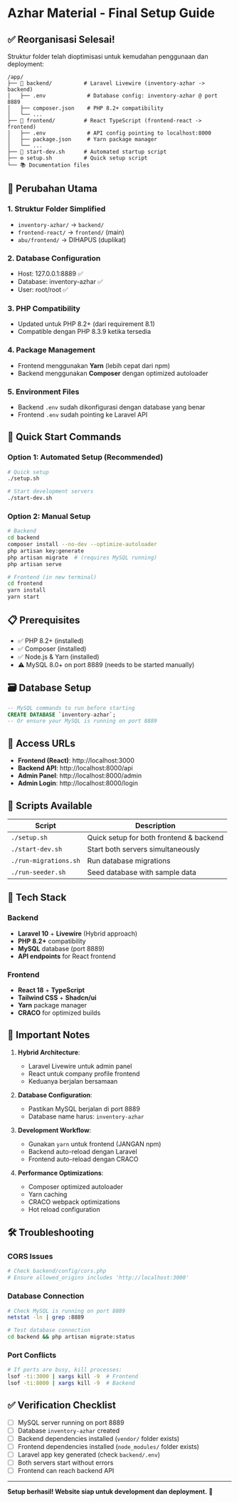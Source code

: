 # Azhar Material - Final Setup Guide

## ✅ Reorganisasi Selesai!

Struktur folder telah dioptimisasi untuk kemudahan penggunaan dan deployment:

```
/app/
├── 📁 backend/          # Laravel Livewire (inventory-azhar -> backend)
│   ├── .env             # Database config: inventory-azhar @ port 8889
│   ├── composer.json    # PHP 8.2+ compatibility
│   └── ...
├── 📁 frontend/         # React TypeScript (frontend-react -> frontend)
│   ├── .env             # API config pointing to localhost:8000
│   ├── package.json     # Yarn package manager
│   └── ...
├── 🚀 start-dev.sh      # Automated startup script
├── ⚙️ setup.sh          # Quick setup script
└── 📚 Documentation files
```

## 🎯 Perubahan Utama

### 1. **Struktur Folder Simplified**
- `inventory-azhar/` → `backend/`
- `frontend-react/` → `frontend/` (main)
- `abu/frontend/` → DIHAPUS (duplikat)

### 2. **Database Configuration**
- Host: 127.0.0.1:8889 ✅
- Database: inventory-azhar ✅
- User: root/root ✅

### 3. **PHP Compatibility**
- Updated untuk PHP 8.2+ (dari requirement 8.1)
- Compatible dengan PHP 8.3.9 ketika tersedia

### 4. **Package Management**
- Frontend menggunakan **Yarn** (lebih cepat dari npm)
- Backend menggunakan **Composer** dengan optimized autoloader

### 5. **Environment Files**
- Backend `.env` sudah dikonfigurasi dengan database yang benar
- Frontend `.env` sudah pointing ke Laravel API

## 🚀 Quick Start Commands

### Option 1: Automated Setup (Recommended)
```bash
# Quick setup
./setup.sh

# Start development servers
./start-dev.sh
```

### Option 2: Manual Setup
```bash
# Backend
cd backend
composer install --no-dev --optimize-autoloader
php artisan key:generate
php artisan migrate  # (requires MySQL running)
php artisan serve

# Frontend (in new terminal)
cd frontend
yarn install
yarn start
```

## 📋 Prerequisites

- ✅ PHP 8.2+ (installed)
- ✅ Composer (installed)
- ✅ Node.js & Yarn (installed)
- ⚠️ MySQL 8.0+ on port 8889 (needs to be started manually)

## 🗃️ Database Setup

```sql
-- MySQL commands to run before starting
CREATE DATABASE `inventory-azhar`;
-- Or ensure your MySQL is running on port 8889
```

## 🔗 Access URLs

- **Frontend (React)**: http://localhost:3000
- **Backend API**: http://localhost:8000/api
- **Admin Panel**: http://localhost:8000/admin
- **Admin Login**: http://localhost:8000/login

## 📝 Scripts Available

| Script | Description |
|--------|-------------|
| `./setup.sh` | Quick setup for both frontend & backend |
| `./start-dev.sh` | Start both servers simultaneously |
| `./run-migrations.sh` | Run database migrations |
| `./run-seeder.sh` | Seed database with sample data |

## 🎨 Tech Stack

### Backend
- **Laravel 10** + **Livewire** (Hybrid approach)
- **PHP 8.2+** compatibility
- **MySQL** database (port 8889)
- **API endpoints** for React frontend

### Frontend
- **React 18** + **TypeScript**
- **Tailwind CSS** + **Shadcn/ui**
- **Yarn** package manager
- **CRACO** for optimized builds

## 🚨 Important Notes

1. **Hybrid Architecture**: 
   - Laravel Livewire untuk admin panel
   - React untuk company profile frontend
   - Keduanya berjalan bersamaan

2. **Database Configuration**:
   - Pastikan MySQL berjalan di port 8889
   - Database name harus: `inventory-azhar`

3. **Development Workflow**:
   - Gunakan `yarn` untuk frontend (JANGAN npm)
   - Backend auto-reload dengan Laravel
   - Frontend auto-reload dengan CRACO

4. **Performance Optimizations**:
   - Composer optimized autoloader
   - Yarn caching
   - CRACO webpack optimizations
   - Hot reload configuration

## 🛠️ Troubleshooting

### CORS Issues
```bash
# Check backend/config/cors.php
# Ensure allowed_origins includes 'http://localhost:3000'
```

### Database Connection
```bash
# Check MySQL is running on port 8889
netstat -ln | grep :8889

# Test database connection
cd backend && php artisan migrate:status
```

### Port Conflicts
```bash
# If ports are busy, kill processes:
lsof -ti:3000 | xargs kill -9  # Frontend
lsof -ti:8000 | xargs kill -9  # Backend
```

## ✅ Verification Checklist

- [ ] MySQL server running on port 8889
- [ ] Database `inventory-azhar` created
- [ ] Backend dependencies installed (`vendor/` folder exists)
- [ ] Frontend dependencies installed (`node_modules/` folder exists)
- [ ] Laravel app key generated (check `backend/.env`)
- [ ] Both servers start without errors
- [ ] Frontend can reach backend API

---

**Setup berhasil! Website siap untuk development dan deployment.** 🎉